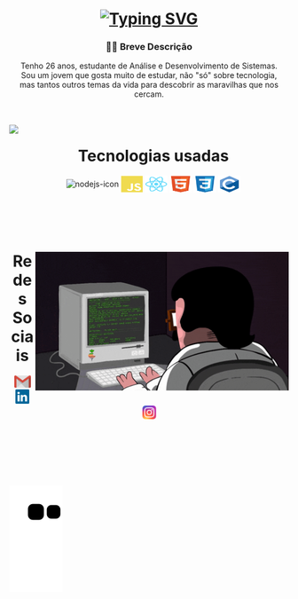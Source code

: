 <h1 align = "center">
<a href="https://git.io/typing-svg"><img src="https://readme-typing-svg.demolab.com?font=Fira+Code&size=75&duration=1500&pause=600&color=0CE82B&background=000000EE&center=true&vCenter=true&multiline=true&width=1920&height=300&lines=Ol%C3%A1%2C+Bruno+Carolino+aqui+!;Sejam+Bem+Vindos+!" alt="Typing SVG" /></a>
</h1>

 <div align="center"> <h3>🧑‍💻 <strong>Breve Descrição</strong></h3></div>
 <div align="center">
 Tenho 26 anos, estudante de Análise e Desenvolvimento de Sistemas.<br> Sou um jovem que gosta muito de estudar, não "só" sobre tecnologia,<br> mas tantos outros temas da vida para descobrir as maravilhas que nos cercam. 
 
</div>

##

<div><br> 
  <img align="left" height="180em" src="https://github-readme-stats.vercel.app/api/top-langs/?username=BrunoCarolino7&layout=compact&langs_count=16&theme=chartreuse-dark"/>
  <div align="center">
    <h1 align="center">Tecnologias usadas</h1>
    <img align="center" height="30" width="40" alt="nodejs-icon" src="https://raw.githubusercontent.com/jmnote/z-icons/master/svg/csharp.svg">
    <img align="center" height="30" width="40" alt="js-icon"  src="https://raw.githubusercontent.com/devicons/devicon/master/icons/javascript/javascript-plain.svg">
    <img align="center" height="30" width="40" alt="react-icon" src="https://raw.githubusercontent.com/devicons/devicon/master/icons/react/react-original.svg">
    <img align="center" height="30" width="40" alt="html-icon" src="https://raw.githubusercontent.com/devicons/devicon/master/icons/html5/html5-original.svg">
    <img align="center" height="30" width="40" alt="css-icon" src="https://raw.githubusercontent.com/devicons/devicon/master/icons/css3/css3-original.svg">
    <img align="center" height="30" width="40" alt="c-icon" src="https://raw.githubusercontent.com/devicons/devicon/master/icons/c/c-original.svg">  
    </div>
   </div><br><br>  
    </div>
   </div><br><br>   
   
<div>
     <img align="right" width="457" height="250" alt="coding-time" src="coderman.gif"> 
  <div align="center">
    <h1 align="center">Redes Sociais</h1>
       <a href = "mailto: lopesb073@gmail.com">
      <img width="30" src="gmail.svg">
    </a>
    <a href = "https://www.linkedin.com/in/bruno-carolino-dev/">
      <img width="25" src="linkedin.svg">
    </a>    
    <a href = "https://www.instagram.com/brunoclopes777/">
      <img width="25" src="instagram.png">
    </a>
    </div>
   </div><br><br>   
    </div>
   </div><br><br><br><br>

  
![Snake animation](https://github.com/BrunoCarolino7/BrunoCarolino7/blob/output/github-contribution-grid-snake.svg)

